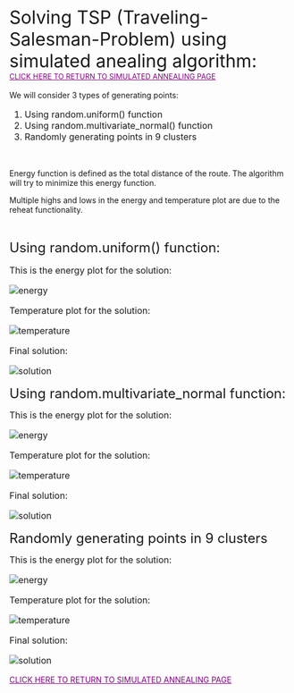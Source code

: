 <font size="6">
Solving TSP (Traveling-Salesman-Problem) using simulated anealing algorithm:
</font>

<br>
<font size="2">
<a href="README.md" style="color: purple">CLICK HERE TO RETURN TO SIMULATED ANNEALING PAGE</a>
</font>
<br>
<br>
We will consider 3 types of generating points:
<br>
<font size="3">
<ol>
<li>Using random.uniform() function</li>
<li>Using random.multivariate_normal() function</li>
<li>Randomly generating points in 9 clusters</li>
</ol> 
</font>
<br>

Energy function is defined as the total distance of the route. The algorithm will try to minimize this energy function.

Multiple highs and lows in the energy and temperature plot are due to the reheat functionality. 

<br>
<font size="5">

Using random.uniform() function:
</font>
<font size="3">

This is the energy plot for the solution:

![energy](tsp/images_for_md/uniform/energy_plot.png)

Temperature plot for the solution:

![temperature](tsp/images_for_md//uniform/temparature_plot.png)

Final solution:

![solution](tsp/images_for_md/uniform/gif_output.gif)

</font>

<font size="5">

Using random.multivariate_normal function:
</font>

<font size="3">
 This is the energy plot for the solution:

![energy](tsp/images_for_md/normal/energy_plot.png)

Temperature plot for the solution:

![temperature](tsp/images_for_md/normal/temparature_plot.png)

Final solution:

![solution](tsp/images_for_md/normal/gif_output.gif)

</font>

<font size="5">

Randomly generating points in 9 clusters
</font>

<font size="3">
 This is the energy plot for the solution:

![energy](tsp/images_for_md/clusters/energy_plot.png)

Temperature plot for the solution:

![temperature](tsp/images_for_md/clusters/temparature_plot.png)

Final solution:

![solution](tsp/images_for_md/clusters/gif_output.gif)

</font>

<a href="README.md" style="color: purple">CLICK HERE TO RETURN TO SIMULATED ANNEALING PAGE</a>
